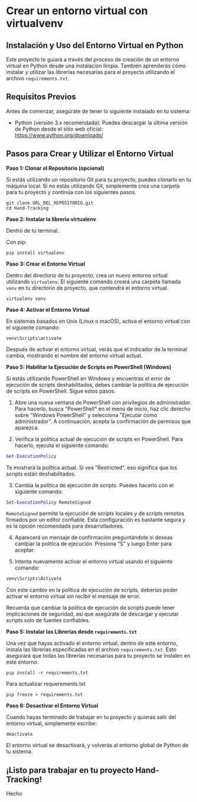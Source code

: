 # Crear un entorno virtual con virtualvenv

## Instalación y Uso del Entorno Virtual en Python

Este proyecto te guiará a través del proceso de creación de un entorno virtual en Python desde una instalación limpia. También aprenderás cómo instalar y utilizar las librerías necesarias para el proyecto utilizando el archivo `requirements.txt`.

## Requisitos Previos

Antes de comenzar, asegúrate de tener lo siguiente instalado en tu sistema:

- Python (versión 3.x recomendada): Puedes descargar la última versión de Python desde el sitio web oficial: https://www.python.org/downloads/

## Pasos para Crear y Utilizar el Entorno Virtual

**Paso 1: Clonar el Repositorio (opcional)**

Si estás utilizando un repositorio Git para tu proyecto, puedes clonarlo en tu máquina local. Si no estás utilizando Git, simplemente crea una carpeta para tu proyecto y continúa con los siguientes pasos.

```
git clone URL_DEL_REPOSITORIO.git
cd Hand-Tracking
```

**Paso 2: Instalar la libreria virtualenv**

Dentro de tu terminal.

Con pip:

```
pip install virtualenv
```

**Paso 3: Crear el Entorno Virtual**

Dentro del directorio de tu proyecto, crea un nuevo entorno virtual utilizando `virtualenv`. El siguiente comando creará una carpeta llamada `venv` en tu directorio de proyecto, que contendrá el entorno virtual.

```
virtualenv venv
```

**Paso 4: Activar el Entorno Virtual**

En sistemas basados en Unix (Linux o macOS), activa el entorno virtual con el siguiente comando:

```
venv\Scripts\activate
```

Después de activar el entorno virtual, verás que el indicador de la terminal cambia, mostrando el nombre del entorno virtual actual.

**Paso 5: Habilitar la Ejecución de Scripts en PowerShell (Windows)**

Si estás utilizando PowerShell en Windows y encuentras el error de ejecución de scripts deshabilitados, debes cambiar la política de ejecución de scripts en PowerShell. Sigue estos pasos:

1. Abre una nueva ventana de PowerShell con privilegios de administrador. Para hacerlo, busca "PowerShell" en el menú de inicio, haz clic derecho sobre "Windows PowerShell" y selecciona "Ejecutar como administrador". A continuación, acepta la confirmación de permisos que aparezca.

2. Verifica la política actual de ejecución de scripts en PowerShell. Para hacerlo, ejecuta el siguiente comando:

```powershell
Get-ExecutionPolicy
```

Te mostrará la política actual. Si ves "Restricted", eso significa que los scripts están deshabilitados.

3. Cambia la política de ejecución de scripts. Puedes hacerlo con el siguiente comando:

```powershell
Set-ExecutionPolicy RemoteSigned
```

`RemoteSigned` permite la ejecución de scripts locales y de scripts remotos firmados por un editor confiable. Esta configuración es bastante segura y es la opción recomendada para desarrolladores.

4. Aparecerá un mensaje de confirmación preguntándote si deseas cambiar la política de ejecución. Presiona "S" y luego Enter para aceptar.

5. Intenta nuevamente activar el entorno virtual usando el siguiente comando:

```powershell
venv\Scripts\Activate
```

Con este cambio en la política de ejecución de scripts, deberías poder activar el entorno virtual sin recibir el mensaje de error.

Recuerda que cambiar la política de ejecución de scripts puede tener implicaciones de seguridad, así que asegúrate de descargar y ejecutar scripts solo de fuentes confiables.

**Paso 5: Instalar las Librerías desde `requirements.txt`**

Una vez que hayas activado el entorno virtual, dentro de este entorno, instala las librerías especificadas en el archivo `requirements.txt`. Esto asegurará que todas las librerías necesarias para tu proyecto se instalen en este entorno.

```
pip install -r requirements.txt
```

Para actualizar requerements.txt

```
pip freeze > requirements.txt
```


**Paso 6: Desactivar el Entorno Virtual**

Cuando hayas terminado de trabajar en tu proyecto y quieras salir del entorno virtual, simplemente escribe:

```
deactivate
```

El entorno virtual se desactivará, y volverás al entorno global de Python de tu sistema.

## ¡Listo para trabajar en tu proyecto Hand-Tracking!

Hecho
